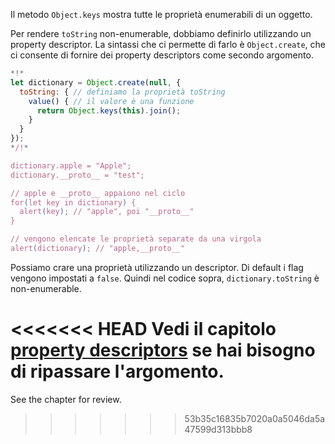
Il metodo `Object.keys` mostra tutte le proprietà enumerabili di un oggetto.

Per rendere `toString` non-enumerable, dobbiamo definirlo utilizzando un property descriptor. La sintassi che ci permette di farlo è `Object.create`, che ci consente di fornire dei property descriptors come secondo argomento.

```js run
*!*
let dictionary = Object.create(null, {
  toString: { // definiamo la proprietà toString
    value() { // il valore è una funzione
      return Object.keys(this).join();
    }
  }
});
*/!*

dictionary.apple = "Apple";
dictionary.__proto__ = "test";

// apple e __proto__ appaiono nel ciclo
for(let key in dictionary) {
  alert(key); // "apple", poi "__proto__"
}  

// vengono elencate le proprietà separate da una virgola
alert(dictionary); // "apple,__proto__"
```

Possiamo crare una proprietà utilizzando un descriptor. Di default i flag vengono impostati a `false`. Quindi nel codice sopra, `dictionary.toString` è non-enumerable.

<<<<<<< HEAD
Vedi il capitolo [property descriptors](info:property-descriptors) se hai bisogno di ripassare l'argomento.
=======
See the chapter [](info:property-descriptors) for review.
>>>>>>> 53b35c16835b7020a0a5046da5a47599d313bbb8

